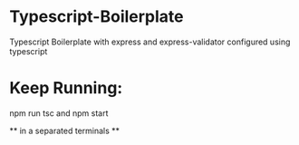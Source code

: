 # Typescript-Boilerplate
Typescript Boilerplate with express and express-validator configured using typescript

# Keep Running:
npm run tsc
and
npm start

** in a separated terminals **
